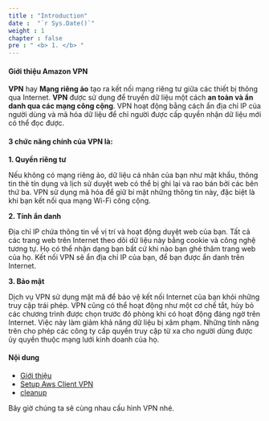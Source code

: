 ```yaml
---
title : "Introduction"
date :  "`r Sys.Date()`" 
weight : 1 
chapter : false
pre : " <b> 1. </b> "
---
```


#### Giới thiệu Amazon VPN

**VPN** hay **Mạng riêng ảo** tạo ra kết nối mạng riêng tư giữa các thiết bị thông qua Internet. **VPN** được sử dụng để truyền dữ liệu một cách **an toàn và ẩn danh qua các mạng công cộng**. VPN hoạt động bằng cách ẩn địa chỉ IP của người dùng và mã hóa dữ liệu để chỉ người được cấp quyền nhận dữ liệu mới có thể đọc được.

#### 3 chức năng chính của VPN là: 
**1. Quyền riêng tư**

Nếu không có mạng riêng ảo, dữ liệu cá nhân của bạn như mật khẩu, thông tin thẻ tín dụng và lịch sử duyệt web có thể bị ghi lại và rao bán bởi các bên thứ ba. VPN sử dụng mã hóa để giữ bí mật những thông tin này, đặc biệt là khi bạn kết nối qua mạng Wi-Fi công cộng. 

**2. Tính ẩn danh**

Địa chỉ IP chứa thông tin về vị trí và hoạt động duyệt web của bạn. Tất cả các trang web trên Internet theo dõi dữ liệu này bằng cookie và công nghệ tương tự. Họ có thể nhận dạng bạn bất cứ khi nào bạn ghé thăm trang web của họ. Kết nối VPN sẽ ẩn địa chỉ IP của bạn, để bạn được ẩn danh trên Internet.

**3. Bảo mật**

Dịch vụ VPN sử dụng mật mã để bảo vệ kết nối Internet của bạn khỏi những truy cập trái phép. VPN cũng có thể hoạt động như một cơ chế tắt, hủy bỏ các chương trình được chọn trước đó phòng khi có hoạt động đáng ngờ trên Internet. Việc này làm giảm khả năng dữ liệu bị xâm phạm. Những tính năng trên cho phép các công ty cấp quyền truy cập từ xa cho người dùng được ủy quyền thuộc mạng lưới kinh doanh của họ.

#### Nội dung

- [Giới thiệu](1-introduce/)
- [Setup Aws Client VPN](2-awsclientvpn/)
- [cleanup](3-cleanup/)

Bây giờ chúng ta sẽ cùng nhau cấu hình VPN nhé.

